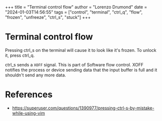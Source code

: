 +++
title = "Terminal control flow"
author = "Lorenzo Drumond"
date = "2024-01-03T14:56:55"
tags = ["control",  "terminal",  "ctrl_q",  "flow",  "frozen",  "unfreeze",  "ctrl_s",  "stuck"]
+++


# Terminal control flow
Pressing ctrl_s on the terminal will cause it to look like it's frozen. To unlock it, press ctrl_q.

  ctrl_s sends a `XOFF` signal. This is part of Software flow control. XOFF notifies the process or device sending data that the input buffer is full and it shouldn't send any more data.

# References
- https://superuser.com/questions/1390977/pressing-ctrl-s-by-mistake-while-using-vim
